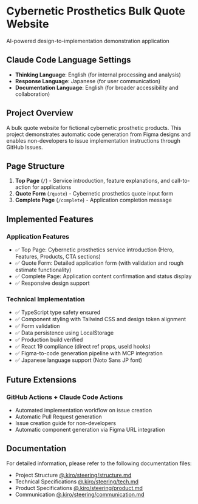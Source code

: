 # Cybernetic Prosthetics Bulk Quote Website

AI-powered design-to-implementation demonstration application

## Claude Code Language Settings

- **Thinking Language**: English (for internal processing and analysis)
- **Response Language**: Japanese (for user communication)
- **Documentation Language**: English (for broader accessibility and collaboration)

## Project Overview

A bulk quote website for fictional cybernetic prosthetic products. This project demonstrates automatic code generation from Figma designs and enables non-developers to issue implementation instructions through GitHub Issues.

## Page Structure

1. **Top Page** (`/`) - Service introduction, feature explanations, and call-to-action for applications
2. **Quote Form** (`/quote`) - Cybernetic prosthetics quote input form
3. **Complete Page** (`/complete`) - Application completion message

## Implemented Features

### Application Features
- ✅ Top Page: Cybernetic prosthetics service introduction (Hero, Features, Products, CTA sections)
- ✅ Quote Form: Detailed application form (with validation and rough estimate functionality)
- ✅ Complete Page: Application content confirmation and status display
- ✅ Responsive design support

### Technical Implementation
- ✅ TypeScript type safety ensured
- ✅ Component styling with Tailwind CSS and design token alignment
- ✅ Form validation
- ✅ Data persistence using LocalStorage
- ✅ Production build verified
- ✅ React 19 compliance (direct ref props, useId hooks)
- ✅ Figma-to-code generation pipeline with MCP integration
- ✅ Japanese language support (Noto Sans JP font)

## Future Extensions

### GitHub Actions + Claude Code Actions
- Automated implementation workflow on issue creation
- Automatic Pull Request generation
- Issue creation guide for non-developers
- Automatic component generation via Figma URL integration

## Documentation

For detailed information, please refer to the following documentation files:

- Project Structure [@.kiro/steering/structure.md](.kiro/steering/structure.md)
- Technical Specifications [@.kiro/steering/tech.md](.kiro/steering/tech.md)
- Product Specifications [@.kiro/steering/product.md](.kiro/steering/product.md)
- Communication [@.kiro/steering/communication.md](.kiro/steering/communication.md)
